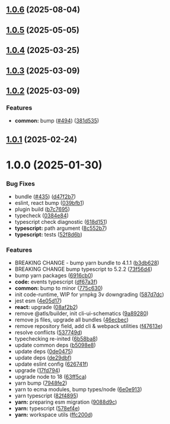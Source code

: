 ## [1.0.6](https://github.com/atls/raijin/compare/@atls/yarn-plugin-typescript@1.0.5...@atls/yarn-plugin-typescript@1.0.6) (2025-08-04)

## [1.0.5](https://github.com/atls/raijin/compare/@atls/yarn-plugin-typescript@1.0.4...@atls/yarn-plugin-typescript@1.0.5) (2025-05-05)

## [1.0.4](https://github.com/atls/raijin/compare/@atls/yarn-plugin-typescript@1.0.3...@atls/yarn-plugin-typescript@1.0.4) (2025-03-25)

## [1.0.3](https://github.com/atls/raijin/compare/@atls/yarn-plugin-typescript@1.0.2...@atls/yarn-plugin-typescript@1.0.3) (2025-03-09)

## [1.0.2](https://github.com/atls/raijin/compare/@atls/yarn-plugin-typescript@1.0.1...@atls/yarn-plugin-typescript@1.0.2) (2025-03-09)

### Features

- **common:** bump ([#494](https://github.com/atls/raijin/issues/494)) ([381d535](https://github.com/atls/raijin/commit/381d5357c2818e157330933edb9256936d251ca3))

## [1.0.1](https://github.com/atls/raijin/compare/@atls/yarn-plugin-typescript@1.0.0...@atls/yarn-plugin-typescript@1.0.1) (2025-02-24)

# 1.0.0 (2025-01-30)

### Bug Fixes

- bundle ([#435](https://github.com/atls/raijin/issues/435)) ([d47f2b7](https://github.com/atls/raijin/commit/d47f2b72c7038339a5df54702ec0af5a9cd5f886))
- eslint, react bump ([039bfb1](https://github.com/atls/raijin/commit/039bfb1a612167c08b05143ede4781abf5890ab6))
- plugin build ([b7c7695](https://github.com/atls/raijin/commit/b7c769587c2cb819d4b47e6c1825e1d7f50dee8b))
- typecheck ([0384e84](https://github.com/atls/raijin/commit/0384e8435fedacc8ca695d7cd52e3c44ea4b9d57))
- typescript check diagnostic ([618d151](https://github.com/atls/raijin/commit/618d151d42baa82983bea168ad895c0b86cda8ef))
- **typescript:** path argument ([8c552b7](https://github.com/atls/raijin/commit/8c552b79979c9aaab458c655af9bc22e75e3f5c9))
- **typescript:** tests ([52f8d6b](https://github.com/atls/raijin/commit/52f8d6b6cd7a99a8c982ea0ceb725fa162481e0d))

### Features

- BREAKING CHANGE - bump yarn bundle to 4.1.1 ([b3db628](https://github.com/atls/raijin/commit/b3db62837ed75cbbedaf3c13678ab58398bfe50f))
- BREAKING CHANGE bump typescript to 5.2.2 ([73f56d4](https://github.com/atls/raijin/commit/73f56d4670a0df3183bc29518cbabc238c03c352))
- bump yarn packages ([6916cb0](https://github.com/atls/raijin/commit/6916cb01c753afd6abd939d193959be6ef0a4b1e))
- **code:** events typescript ([df67a3f](https://github.com/atls/raijin/commit/df67a3f31bcc4545f74f313c5015dbc6d9dedc63))
- **common:** bump to minor ([775c630](https://github.com/atls/raijin/commit/775c630061f91970a65e34afabeea8d029e02176))
- init code-runtime, WIP for yrnpkg 3v downgrading ([587d7dc](https://github.com/atls/raijin/commit/587d7dc75c6b08c2a4b0a0b4bf380939de83a6c3))
- jest esm ([4e05d17](https://github.com/atls/raijin/commit/4e05d171ceac0e9550eccbc0c417c09aee13e1c9))
- **react:** upgrade ([08af2b2](https://github.com/atls/raijin/commit/08af2b27e2757b756cd19928ab58e2b93eb7652f))
- remove @atls/builder, init cli-ui-schematics ([9a89280](https://github.com/atls/raijin/commit/9a892802fc3571f5ca46da67dcd10dcdc016e476))
- remove js files, upgrade all bundles ([46ecbec](https://github.com/atls/raijin/commit/46ecbec27339babc3c0c894b29c544e6c554e7b2))
- remove repository field, add cli & webpack utilities ([f47613e](https://github.com/atls/raijin/commit/f47613e9784e9eea86ed98e712198b000ca5766d))
- resolve conflicts ([537749d](https://github.com/atls/raijin/commit/537749d68ead3ef942d325787de4ab77e7b2bfa4))
- typechecking re-inited ([6b58ba8](https://github.com/atls/raijin/commit/6b58ba842ca4e02d17a00ad084b37dfed096e5be))
- update common deps ([b5098e8](https://github.com/atls/raijin/commit/b5098e843c0153a476c16ae8607ba2b598accb60))
- update deps ([0de0475](https://github.com/atls/raijin/commit/0de04751e64fc9e6d72879289b773f1fa1ec3526))
- update deps ([de29dbf](https://github.com/atls/raijin/commit/de29dbffcc0c1b9cf081825987e733352b1761a7))
- update eslint config ([626741f](https://github.com/atls/raijin/commit/626741f1896c709c83857818333dc15f28787036))
- upgrade ([17fd794](https://github.com/atls/raijin/commit/17fd794be8d7b17693fdb8ae50e6ec83891632d8))
- upgrade node to 18 ([63ff5ca](https://github.com/atls/raijin/commit/63ff5ca56a526a174e82ebdc215f44e55db7a4f0))
- yarn bump ([7948fe2](https://github.com/atls/raijin/commit/7948fe20493323c9af0f0b55cddd92d4cf9553bf))
- yarn to ecma modules, bump types/node ([6e0e913](https://github.com/atls/raijin/commit/6e0e9135ea19e9c035d9a19fd051995df0a28545))
- yarn typescript ([82f4895](https://github.com/atls/raijin/commit/82f48955c5dadf72a65cd895c14dbcf1abddadab))
- **yarn:** preparing esm migration ([9088d9c](https://github.com/atls/raijin/commit/9088d9c5db653fa76d4a16271585b849afc7b8a7))
- **yarn:** typescript ([578ef4e](https://github.com/atls/raijin/commit/578ef4eee1d8e0d931519796b799f4b061754ea1))
- **yarn:** workspace utils ([ffc200d](https://github.com/atls/raijin/commit/ffc200d0f0cf6444fe9053a7f046a5d039f79177))
